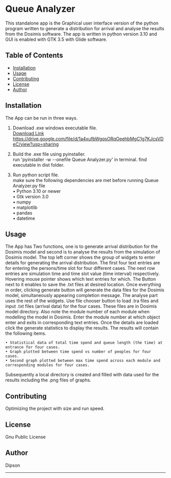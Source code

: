 # Queue Analyzer

This standalone app is the Graphical user interface version of the python program written to generate a distribution for arrival and analyse the results from the Dosimis software. The app is written in python version 3.10 and GUI is enabled with GTK 3.5 with Glide software.

## Table of Contents

- [Installation](#installation)
- [Usage](#usage)
- [Contributing](#contributing)
- [License](#license)
- [Author](#author)

## Installation

The App can be run in three ways.    
  
1. Download .exe windows executable file.  
[Download Link](https://drive.google.com/file/d/1a4xufbWgqsORqOeehbMgC1g7KJcsVDeC/view?usp=sharing)  
https://drive.google.com/file/d/1a4xufbWgqsORqOeehbMgC1g7KJcsVDeC/view?usp=sharing  
  
2. Build the .exe file using pyinstaller.  
run 'pyinstaller -w --onefile Queue Analyzer.py' in terminal.
find executable in dist folder. 
  
3. Run python script file.  
make sure the following dependencies are met before running Queue Analyzer.py file  
• Python 3.10 or newer  
• Gtk version 3.0  
• numpy  
• matplotlib  
• pandas  
• datetime  



## Usage

The App has Two functions, one is to generate arrival distribution for the Dosimis model and second is to analyse the results from the simulation of Dosimis model. 
The top left corner shows the group of widgets to enter details for generating the arrival distribution. The first four text entries are for entering the persons/time slot for four different cases. The next row entries are simulation time and time slot value (time interval) respectively. Hovering mouse pointer shows which text entries for which. The Button next to it enables to save the .txt files at desired location. Once everything in order, clicking generate button will generate the data files for the Dosimis model, simultaneously appearing completion message.
The analyse part uses the rest of the widgets. Use file chooser button to load .tra files and input .txt files (arrival data) for the four cases. These files are in Dosimis model directory. Also note the module number of each module when modelling the model in Dosimis. Enter the module number at which object enter and exits in corresponding text entries. Once the details are loaded click the generate statistics to display the results. 
The results will contain the following items.    
  
    • Statistical data of total time spend and queue length (the time) at entrance for four cases.  
    • Graph plotted between time spend vs number of peoples for four cases.  
    • Second graph plotted between max time spend across each module and corresponding modules for four cases.  
    
Subsequently a local directory is created and filled with data used for the results including the .png files of graphs.

## Contributing

Optimizing the project with size and run speed.

## License

Gnu Public License  

## Author  

Dipson  

---

